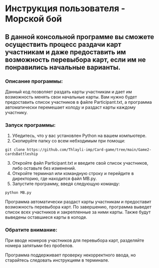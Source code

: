 # Инструкция пользователя - Морской бой

## В данной консольной программе вы сможете осуществить процесс раздачи карт участникам и даже предоставить им возможность перевыбора карт, если им не понравились начальные варианты.

### Описание программы:
Данный код позволяет раздать карты участникам и дает им возможность менять свои начальные карты. Вам нужно будет предоставить список участников в файле Participant.txt, а программа автоматически перемешает колоду и раздаст карты каждому участнику.

### Запуск программы:
1. Убедитесь, что у вас установлен Python на вашем компьютере.
2. Скопируйте папку со всем небходимым при помощи: 
```
git clone https://github.com/Thlayli-imp/Card-game/tree/main/Game2-cardsBattleship
```
3. Откройте файл Participant.txt и введите свой список участников, либо оставьте без изменений.
4. Откройте терминал или командную строку и перейдите в директорию, где находится файл MB.py.
5. Запустите программу, введя следующую команду:
```
python MB.py
```

Программа автоматически раздаст карты участникам и предоставит возможность перевыбора карт.
По завершению, программа выведет список всех участников и закрепленные за ними карты. Также будут выведены оставшиеся карты в колоде.

### Обратите внимание:
При вводе номеров участников для перевыбора карт, разделяйте номера запятыми без пробелов.

Программа поддерживает проверку некорректного ввода, но старайтесь следовать инструкциям в терминале.
